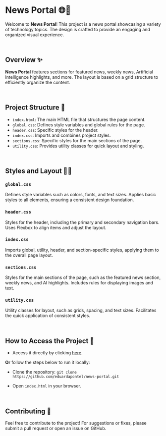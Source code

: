 # News Portal 🌐📰

Welcome to **News Portal**! This project is a news portal showcasing a variety of technology topics. The design is crafted to provide an engaging and organized visual experience.

<br>

## Overview ✨

**News Portal** features sections for featured news, weekly news, Artificial Intelligence highlights, and more. The layout is based on a grid structure to efficiently organize the content.

<br>

## Project Structure 📂

- `index.html`: The main HTML file that structures the page content.
- `global.css`: Defines style variables and global rules for the page.
- `header.css`: Specific styles for the header.
- `index.css`: Imports and combines project styles.
- `sections.css`: Specific styles for the main sections of the page.
- `utility.css`: Provides utility classes for quick layout and styling.

<br>

## Styles and Layout 🎨📝

### `global.css`

Defines style variables such as colors, fonts, and text sizes. Applies basic styles to all elements, ensuring a consistent design foundation.

### `header.css`

Styles for the header, including the primary and secondary navigation bars. Uses Flexbox to align items and adjust the layout.

### `index.css`

Imports global, utility, header, and section-specific styles, applying them to the overall page layout.

### `sections.css`

Styles for the main sections of the page, such as the featured news section, weekly news, and AI highlights. Includes rules for displaying images and text.

### `utility.css`

Utility classes for layout, such as grids, spacing, and text sizes. Facilitates the quick application of consistent styles.

<br>

## How to Access the Project 🚀

- Access it directly by clicking [here](https://eduardapontel.github.io/news-portal/).

**Or** follow the steps below to run it locally:

- Clone the repository:
   ```git clone https://github.com/eduardapontel/news-portal.git```

- Open `index.html` in your browser.

<br>

## Contributing 🤝

Feel free to contribute to the project! For suggestions or fixes, please submit a pull request or open an issue on GitHub.
